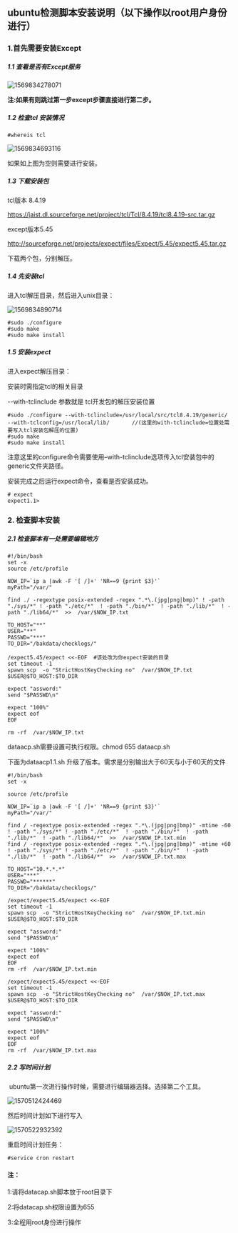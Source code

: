 ## ubuntu检测脚本安装说明（以下操作以root用户身份进行）

### 1.首先需要安装Except

##### 1.1 查看是否有Except服务

![1569834278071](https://boke-1259222504.cos.ap-shanghai.myqcloud.com/github/1569834278071.png)

**注:如果有则跳过第一步except步骤直接进行第二步。**



##### 1.2 检查tcl 安装情况

```shell
#whereis tcl
```

![1569834693116](https://boke-1259222504.cos.ap-shanghai.myqcloud.com/github/1569834693116.png)

如果如上图为空则需要进行安装。



##### 1.3 下载安装包

tcl版本 8.4.19

https://jaist.dl.sourceforge.net/project/tcl/Tcl/8.4.19/tcl8.4.19-src.tar.gz

except版本5.45

http://sourceforge.net/projects/expect/files/Expect/5.45/expect5.45.tar.gz

下载两个包，分别解压。



##### 1.4 先安装tcl

 进入tcl解压目录，然后进入unix目录：

![1569834890714](https://boke-1259222504.cos.ap-shanghai.myqcloud.com/github/1569834890714.png)

```shell
#sudo ./configure
#sudo make
#sudo make install
```



##### 1.5 安装expect

进入expect解压目录：

安装时需指定tcl的相关目录

--with-tclinclude 参数就是  tcl开发包的解压安装位置

```shell
#sudo ./configure --with-tclinclude=/usr/local/src/tcl8.4.19/generic/ --with-tclconfig=/usr/local/lib/       //(这里的with-tclinclude=位置处需要写入tcl安装包解压的位置)
#sudo make
#sudo make install
```

注意这里的configure命令需要使用–with-tclinclude选项传入tcl安装包中的generic文件夹路径。

安装完成之后运行expect命令，查看是否安装成功。

```shell
# expect
expect1.1>
```



### 2. 检查脚本安装

##### 2.1 检查脚本有一处需要编辑地方

```shell
#!/bin/bash
set -x
source /etc/profile

NOW_IP=`ip a |awk -F '[ /]+' 'NR==9 {print $3}'`
myPath="/var/"  

find ./ -regextype posix-extended -regex ".*\.(jpg|png|bmp)" ! -path "./sys/*" ! -path "./etc/*"  ! -path "./bin/*"  ! -path "./lib/*"  ! -path "./lib64/*"  >>  /var/$NOW_IP.txt 

TO_HOST="**"
USER="**"
PASSWD="***"
TO_DIR="/bakdata/checklogs/"
 
/expect5.45/expect <<-EOF  #该处改为你expect安装的目录
set timeout -1
spawn scp  -o "StrictHostKeyChecking no"  /var/$NOW_IP.txt $USER@$TO_HOST:$TO_DIR
 
expect "assword:"
send "$PASSWD\n"
 
expect "100%"
expect eof
EOF
  
rm -rf  /var/$NOW_IP.txt
```

dataacp.sh需要设置可执行权限。chmod 655 dataacp.sh

下面为dataacp1.1.sh 升级了版本。需求是分别输出大于60天与小于60天的文件

```shell
#!/bin/bash
set -x

source /etc/profile

NOW_IP=`ip a |awk -F '[ /]+' 'NR==9 {print $3}'`
myPath="/var/"  
  
find / -regextype posix-extended -regex ".*\.(jpg|png|bmp)" -mtime -60 ! -path "./sys/*" ! -path "./etc/*"  ! -path "./bin/*"  ! -path "./lib/*"  ! -path "./lib64/*"  >>  /var/$NOW_IP.txt.min 
find / -regextype posix-extended -regex ".*\.(jpg|png|bmp)" -mtime +60 ! -path "./sys/*" ! -path "./etc/*"  ! -path "./bin/*"  ! -path "./lib/*"  ! -path "./lib64/*"  >>  /var/$NOW_IP.txt.max 

TO_HOST="10.*.*.*"
USER="***"
PASSWD="******"
TO_DIR="/bakdata/checklogs/"
 
/expect/expect5.45/expect <<-EOF
set timeout -1
spawn scp  -o "StrictHostKeyChecking no"  /var/$NOW_IP.txt.min $USER@$TO_HOST:$TO_DIR
 
expect "assword:"
send "$PASSWD\n"
 
expect "100%"
expect eof
EOF
rm -rf  /var/$NOW_IP.txt.min

/expect/expect5.45/expect <<-EOF
set timeout -1
spawn scp  -o "StrictHostKeyChecking no"  /var/$NOW_IP.txt.max $USER@$TO_HOST:$TO_DIR
 
expect "assword:"
send "$PASSWD\n"
 
expect "100%"
expect eof
EOF
rm -rf  /var/$NOW_IP.txt.max
```



##### 2.2 写时间计划

​		ubuntu第一次进行操作时候，需要进行编辑器选择。选择第二个工具。

![1570512424469](https://boke-1259222504.cos.ap-shanghai.myqcloud.com/github/1570512424469.png)

然后时间计划如下进行写入

![1570522932392](https://boke-1259222504.cos.ap-shanghai.myqcloud.com/github/1570522932392.png)

重启时间计划任务：

```shell
#service cron restart
```





#### 注：

1:请将datacap.sh脚本放于root目录下	

2:将datacap.sh权限设置为655

3:全程用root身份进行操作